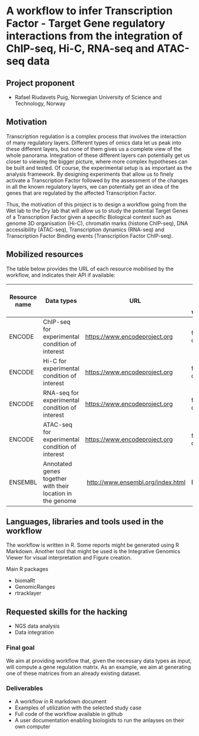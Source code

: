 # A workflow to infer Transcription Factor - Target Gene regulatory interactions from the integration of ChIP-seq, Hi-C, RNA-seq and ATAC-seq data


## Project proponent

- Rafael Riudavets Puig, Norwegian University of Science and Technology, Norway

## Motivation

Transcription regulation is a complex process that involves the interaction of many regulatory layers. Different types of omics data let us peak into these different layers, but none of them gives us a complete view of the whole panorama. Integration of these different layers can potentially get us closer to viewing the bigger picture, where more complex hypotheses can be built and tested. Of course, the experimental setup is as important as the analysis framework. By designing experiments that allow us to finely activate a Transcription Factor followed by the assessment of the changes in all the known regulatory layers, we can potentially get an idea of the genes that are regulated by the affected Transcription Factor. 

Thus, the motivation of this project is to design a workflow going from the Wet lab to the Dry lab that will allow us to study the potential Target Genes of a Transcription Factor given a specific Biological context such as genome 3D organisation (Hi-C), chromatin marks (histone ChIP-seq), DNA accessibility (ATAC-seq), Transcription dynamics (RNA-seq) and Transcription Factor Binding events (Transcription Factor ChIP-seq).

## Mobilized resources

The table below provides the URL of each resource mobilised by the workflow, and indicates their API if available:

| Resource name | Data types |  URL | Access mode in the workflow |
|-----------------|----------------|----------------|-------------------|
| ENCODE | ChIP-seq for experimental condition of interest | <https://www.encodeproject.org> | ftp download |
| ENCODE | Hi-C for experimental condition of interest |<https://www.encodeproject.org>| ftp download |
| ENCODE | RNA-seq for experimental condition of interest | <https://www.encodeproject.org> | ftp download |
| ENCODE | ATAC-seq for experimental condition of interest | <https://www.encodeproject.org> | ftp download |
| ENSEMBL | Annotated genes together with their location in the genome | <http://www.ensembl.org/index.html> | BioMart |

## Languages, libraries and tools used in the workflow

The workflow is written in R. Some reports might be generated using R Markdown. Another tool that might be used is the Integrative Genomics Viewer for visual interpretation and Figure creation. 

Main R packages
    
   - biomaRt
   - GenomicRanges
   - rtracklayer
    
## Requested skills for the hacking

- NGS data analysis
- Data integration

### Final goal

We aim at providing workflow that, given the necessary data types as input, will compute a gene regulation matrix. As an example, we aim at generating one of these matrices from an already existing dataset. 

### Deliverables

- A workflow in R markdown document
- Examples of utilization with the selected study case
- Full code of the workflow available in github
- A user documentation enabling biologists to run the anlayses on  their own computer
